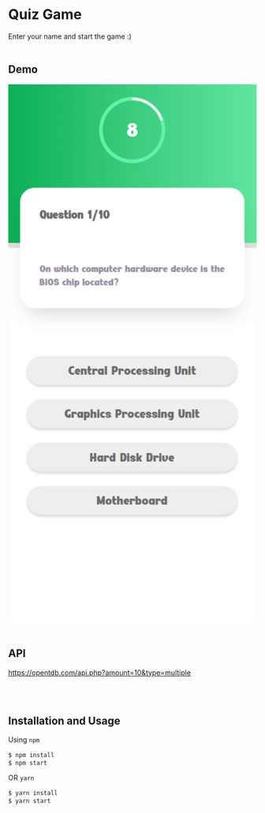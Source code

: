 # Quiz Game
Enter your name and start the game :)
<br />
<br />

## Demo
<img src="https://raw.githubusercontent.com/iamaliybi/quiz-game/main/assets/demo.png" alt="demo" style="width: 640px;"/>

<br />
<br />

## API
https://opentdb.com/api.php?amount=10&type=multiple

<br />
<br />

## Installation and Usage
Using `npm`
    
	$ npm install
	$ npm start

OR `yarn`
    
	$ yarn install
	$ yarn start

<br />
